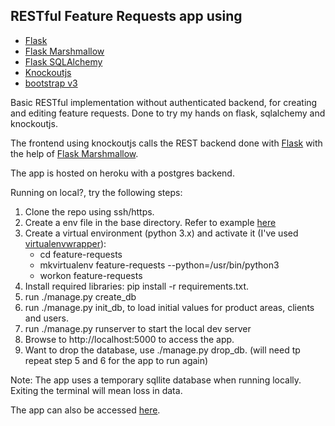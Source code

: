 ## RESTful Feature Requests app using
- [Flask](https://readthedocs.org/projects/flask/)
- [Flask Marshmallow](https://flask-marshmallow.readthedocs.io/en/latest/)
- [Flask SQLAlchemy](http://flask-sqlalchemy.pocoo.org/2.3/)
- [Knockoutjs](http://knockoutjs.com/)
- [bootstrap v3](https://getbootstrap.com/docs/3.3/getting-started/)

Basic RESTful implementation without authenticated backend, for creating and editing feature requests.
Done to try my hands on flask, sqlalchemy and knockoutjs.

The frontend using knockoutjs calls the REST backend done with [Flask](https://readthedocs.org/projects/flask/) with the help of [Flask Marshmallow](https://flask-marshmallow.readthedocs.io/en/latest/).

The app is hosted on heroku with a postgres backend.


Running on local?, try the following steps:

1. Clone the repo using ssh/https.
2. Create a env file in the base directory. Refer to example [here](https://github.com/dhruvsingh/feature-requests/blob/master/.env_example)
3. Create a virtual environment (python 3.x) and activate it (I've used [virtualenvwrapper](https://virtualenvwrapper.readthedocs.io/en/latest/)):
    - cd feature-requests
    - mkvirtualenv feature-requests --python=/usr/bin/python3
    - workon feature-requests
4. Install required libraries: pip install -r requirements.txt.
5. run ./manage.py create_db
6. run ./manage.py init_db, to load initial values for product areas, clients and users.
7. run ./manage.py runserver to start the local dev server
8. Browse to http://localhost:5000 to access the app.
9. Want to drop the database, use ./manage.py drop_db. (will need tp repeat step 5 and 6 for the app to run again)

Note: The app uses a temporary sqllite database when running locally. Exiting the terminal will mean loss in data.

The app can also be accessed [here](https://iws-feature-requests.herokuapp.com/).